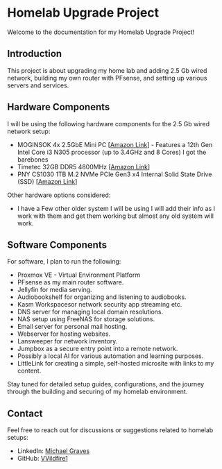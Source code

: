 # Homelab Upgrade Project

Welcome to the documentation for my Homelab Upgrade Project!

## Introduction

This project is about upgrading my home lab and adding 2.5 Gb wired network, building my own router with PFsense, and setting up various servers and services.

## Hardware Components

I will be using the following hardware components for the 2.5 Gb wired network setup:

- MOGINSOK 4x 2.5GbE Mini PC [[Amazon Link](https://amzn.to/4aKXqXf)] - Features a 12th Gen Intel Core i3 N305 processor (up to 3.4GHz and 8 Cores) I got the barebones
- Timetec 32GB DDR5 4800MHz [[Amazon Link](https://amzn.to/48tV9y7)] 
- PNY CS1030 1TB M.2 NVMe PCIe Gen3 x4 Internal Solid State Drive (SSD) [[Amazon Link](https://amzn.to/3HeBu9C)]

Other hardware options considered:

- I have a Few other older system I will be using I will add their info as I work with them and get them working but almost any old system will work.

## Software Components

For software, I plan to run the following:

- Proxmox VE - Virtual Environment Platform
- PFsense as my main router software.
- Jellyfin for media serving.
- Audiobookshelf for organizing and listening to audiobooks.
- Kasm Workspacesor network security app streaming etc.
- DNS server for managing local domain resolutions.
- NAS setup using FreeNAS for storage solutions.
- Email server for personal mail hosting.
- Webserver for hosting websites.
- Lansweeper for network inventory.
- Jumpbox as a secure entry point into a remote network.
- Possibly a local AI for various automation and learning purposes.
- LittleLink for creating a simple, self-hosted microsite with links to my content.

Stay tuned for detailed setup guides, configurations, and the journey through the building and securing of my homelab environment.

## Contact

Feel free to reach out for discussions or suggestions related to homelab setups:

- LinkedIn: [Michael Graves](www.linkedin.com/in/1-michael-graves)
- GitHub: [VVildfire1](https://github.com/VVildfire1)
